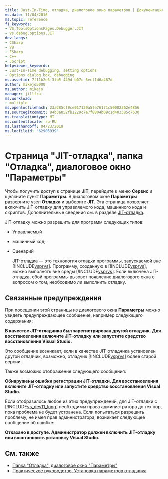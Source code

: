 ```yaml
---
title: Just-In-Time, отладка, диалоговое окно параметров | Документация Майкрософт
ms.date: 11/04/2016
ms.topic: reference
f1_keywords:
- VS.ToolsOptionsPages.Debugger.JIT
- vs.debug.options.JIT
dev_langs:
- CSharp
- VB
- FSharp
- C++
- JScript
helpviewer_keywords:
- Just-In-Time debugging, setting options
- Options dialog box, debugging
ms.assetid: 7f11b2e3-3fb5-449d-b07c-6ecf1d6a487d
author: mikejo5000
ms.author: mikejo
manager: jillfra
ms.workload:
- multiple
ms.openlocfilehash: 23a285cf0ce017130a5fe76171c50082362e4856
ms.sourcegitcommit: 94b3a052fb1229c7e7f8804b09c1d403385c7630
ms.translationtype: MT
ms.contentlocale: ru-RU
ms.lasthandoff: 04/23/2019
ms.locfileid: "62905939"
---
```

# <a name="just-in-time-debugging-options-dialog-box"></a>Страница "JIT-отладка", папка "Отладка", диалоговое окно "Параметры"
Чтобы получить доступ к странице **JIT**, перейдите к меню **Сервис** и щелкните пункт **Параметры**. В диалоговом окне **Параметры** разверните узел **Отладка** и выберите **JIT**. Эта страница позволяет включить JIT-отладку для управляемого кода, машинного кода и скриптов. Дополнительные сведения см. в разделе [JIT-отладка](../debugger/just-in-time-debugging-in-visual-studio.md).

 JIT-отладку можно разрешить для программ следующих типов:

- Управляемый

- машинный код;

- Сценарий

  JIT-отладка — это технология отладки программы, запускаемой вне [!INCLUDE[vsprvs](../code-quality/includes/vsprvs_md.md)]. Программу, созданную в [!INCLUDE[vsprvs](../code-quality/includes/vsprvs_md.md)], можно выполнять вне среды [!INCLUDE[vsprvs](../code-quality/includes/vsprvs_md.md)]. Если включена JIT-отладка, сбой программы вызовет появление диалогового окна с вопросом о том, необходимо ли выполнить отладку.

## <a name="associated-warnings"></a>Связанные предупреждения
 При посещении этой страницы из диалогового окна **Параметры** можно увидеть предупреждающее сообщение, например следующего содержания:

 **В качестве JIT-отладчика был зарегистрирован другой отладчик. Для восстановления включите JIT-отладку или запустите средство восстановления Visual Studio.**

 Это сообщение возникает, если в качестве JIT-отладчика установлен другой отладчик, возможно, отладчик [!INCLUDE[vsprvs](../code-quality/includes/vsprvs_md.md)] более старой версии.

 Также возможно отображение следующего сообщения:

 **Обнаружены ошибки регистрации JIT-отладки. Для восстановления включите JIT-отладку или запустите средство восстановления Visual Studio.**

 Если отобразилось любое из этих предупреждений, для JIT-отладки с [!INCLUDE[vs_dev11_long](../data-tools/includes/vs_dev11_long_md.md)] необходимы права администратора до тех пор, пока проблема не будет устранена. Если попытаться разрешить проблему, не имея прав администратора, возникает следующее сообщение об ошибке:

 **Отказано в доступе. Администратор должен включить JIT-отладку или восстановить установку Visual Studio.**

## <a name="see-also"></a>См. также
- [Папка "Отладка", диалоговое окно "Параметры"](../debugger/debugging-options-dialog-box.md)
- [Практическое руководство. Установка параметров отладчика](../debugger/how-to-specify-debugger-settings.md)